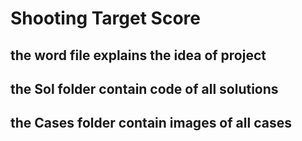 # Shooting Target Score
## the word file explains the idea of project
## the Sol folder contain code of  all solutions
## the Cases folder contain images of all cases
